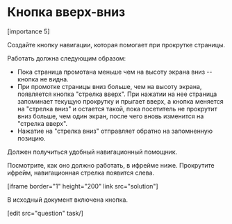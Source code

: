 # Кнопка вверх-вниз

[importance 5]

Создайте кнопку навигации, которая помогает при прокрутке страницы.

Работать должна следующим образом:
<ul>
<li>Пока страница промотана меньше чем на высоту экрана вниз -- кнопка не видна.</li>
<li>При промотке страницы вниз больше, чем на высоту экрана, появляется кнопка "стрелка вверх". При нажатии на нее страница запоминает текущую прокрутку и прыгает вверх, а кнопка меняется на "стрелка вниз" и остается такой, пока посетитель не прокрутит вниз больше, чем один экран, после чего вновь изменится на "стрелка вверх".</li>
<li>Нажатие на "стрелка вниз" отправляет обратно на запомненную позицию.</li>
</ul>
Должен получиться удобный навигационный помощник.

Посмотрите, как оно должно работать, в ифрейме ниже. Прокрутите ифрейм, навигационная стрелка появится слева. 

[iframe border="1" height="200" link src="solution"]

В исходный документ включена кнопка.

[edit src="question" task/]
